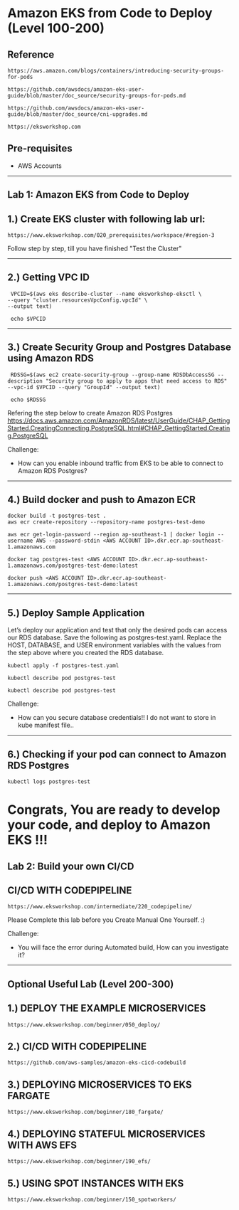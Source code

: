 # Amazon EKS from Code to Deploy (Level 100-200)
## Reference
    https://aws.amazon.com/blogs/containers/introducing-security-groups-for-pods

    https://github.com/awsdocs/amazon-eks-user-guide/blob/master/doc_source/security-groups-for-pods.md

    https://github.com/awsdocs/amazon-eks-user-guide/blob/master/doc_source/cni-upgrades.md

    https://eksworkshop.com


## Pre-requisites
- AWS Accounts
--- 
## Lab 1: Amazon EKS from Code to Deploy

 ## 1.) Create EKS cluster with following lab url:
    https://www.eksworkshop.com/020_prerequisites/workspace/#region-3

Follow step by step, till you have finished "Test the Cluster"

---
## 2.) Getting VPC ID

     VPCID=$(aws eks describe-cluster --name eksworkshop-eksctl \
    --query "cluster.resourcesVpcConfig.vpcId" \
    --output text)

     echo $VPCID

---
## 3.) Create Security Group and Postgres Database using Amazon RDS

     RDSSG=$(aws ec2 create-security-group --group-name RDSDbAccessSG --description "Security group to apply to apps that need access to RDS" --vpc-id $VPCID --query "GroupId" --output text)

     echo $RDSSG  

Refering the step below to create Amazon RDS Postgres
https://docs.aws.amazon.com/AmazonRDS/latest/UserGuide/CHAP_GettingStarted.CreatingConnecting.PostgreSQL.html#CHAP_GettingStarted.Creating.PostgreSQL

Challenge:
- How can you enable inbound traffic from EKS to be able to connect to Amazon RDS Postgres?


---
## 4.) Build docker and push to Amazon ECR

    docker build -t postgres-test .
    aws ecr create-repository --repository-name postgres-test-demo
    
    aws ecr get-login-password --region ap-southeast-1 | docker login --username AWS --password-stdin <AWS ACCOUNT ID>.dkr.ecr.ap-southeast-1.amazonaws.com

    docker tag postgres-test <AWS ACCOUNT ID>.dkr.ecr.ap-southeast-1.amazonaws.com/postgres-test-demo:latest

    docker push <AWS ACCOUNT ID>.dkr.ecr.ap-southeast-1.amazonaws.com/postgres-test-demo:latest

---
## 5.) Deploy Sample Application 

Let’s deploy our application and test that only the desired pods can access our RDS database. 
Save the following as postgres-test.yaml. Replace the HOST, DATABASE, and USER environment variables with the values 
from the step above where you created the RDS database.

    kubectl apply -f postgres-test.yaml

    kubectl describe pod postgres-test

    kubectl describe pod postgres-test

Challenge:
- How can you secure database credentials!! I do not want to store in kube manifest file..

---
## 6.) Checking if your pod can connect to Amazon RDS Postgres 

    kubectl logs postgres-test
   
 # Congrats, You are ready to develop your code, and deploy to Amazon EKS !!!

## Lab 2: Build your own CI/CD

##  CI/CD WITH CODEPIPELINE
    https://www.eksworkshop.com/intermediate/220_codepipeline/  

Please Complete this lab before you Create Manual One Yourself. :)    

Challenge:
- You will face the error during Automated build, How can you investigate it?



---

 ## Optional Useful Lab (Level 200-300)

 ## 1.) DEPLOY THE EXAMPLE MICROSERVICES
    https://www.eksworkshop.com/beginner/050_deploy/

 ## 2.) CI/CD WITH CODEPIPELINE
    https://github.com/aws-samples/amazon-eks-cicd-codebuild

 ## 3.) DEPLOYING MICROSERVICES TO EKS FARGATE
    https://www.eksworkshop.com/beginner/180_fargate/  

 ## 4.) DEPLOYING STATEFUL MICROSERVICES WITH AWS EFS
    https://www.eksworkshop.com/beginner/190_efs/     

 ## 5.) USING SPOT INSTANCES WITH EKS
    https://www.eksworkshop.com/beginner/150_spotworkers/       

